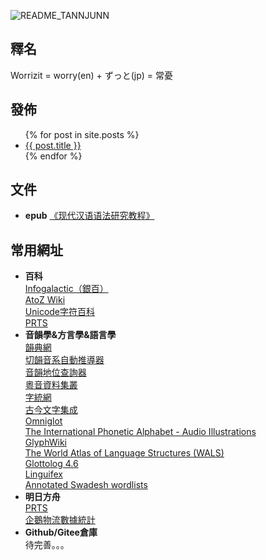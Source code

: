 

![README_TANNJUNN](https://worrizit.github.io/assets/image/README_TANNJUNN.jpg)



## **釋名**

Worrizit = worry(en) + ずっと(jp) = 常憂

## **發佈**   

<ul>
  {% for post in site.posts %}
    <li>
      <a href="{{ post.url }}">{{ post.title }}</a>
    </li>
  {% endfor %}
</ul>

## **文件**   
* **epub**
  [《现代汉语语法研究教程》](https://worrizit.github.io/raw/main/assets/epub/%E7%8E%B0%E4%BB%A3%E6%B1%89%E8%AF%AD%E8%AF%AD%E6%B3%95%E7%A0%94%E7%A9%B6%E6%95%99%E7%A8%8B%20%5B%E4%B9%A6%E4%BA%91%20openelib.org%5D-fb9b.epub)

## **常用網址**
* **百科**   
  [Infogalactic（銀百）](https://infogalactic.com/info/Main_Page)   
  [AtoZ Wiki](https://atozwiki.com/)   
  [Unicode字符百科](https://unicode-table.com/en/)   
  [PRTS](https://prts.wiki/w/%E9%A6%96%E9%A1%B5)
* **音韻學&方言學&語言學**   
  [韻典網](https://ytenx.org/)   
  [切韻音系自動推導器](https://nk2028.shn.hk/qieyun-autoderiver/)    
  [音韻地位查詢器](https://nk2028.shn.hk/qieyun-tools/)   
  [粵音資料集叢](https://jyut.net/)   
  [字統網](https://zi.tools/)   
  [古今文字集成](http://ccamc.org/)   
  [Omniglot](https://omniglot.com/)   
  [The International Phonetic Alphabet - Audio Illustrations](http://web.uvic.ca/ling/resources/ipa/charts/IPAlab/IPAlab.htm)   
  [GlyphWiki](http://en.glyphwiki.org/wiki/GlyphWiki:MainPage)   
  [The World Atlas of Language Structures (WALS)](https://wals.info)  
  [Glottolog 4.6](https://glottolog.org/)  
  [Linguifex](https://linguifex.com/wiki/Main_Page)  
  [Annotated Swadesh wordlists](https://starlingdb.org/cgi-bin/main.cgi?root=new100)
* **明日方舟**  
  [PRTS](https://prts.wiki/w/%E9%A6%96%E9%A1%B5)  
  [企鵝物流數據統計](https://penguin-stats.io/)  
* **Github/Gitee倉庫**  
  待完善。。。
  











